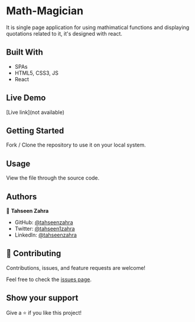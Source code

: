 # Math-Magician
It is single page application for using mathimatical functions and displaying quotations related to it, it's designed with react.

## Built With

- SPAs
- HTML5, CSS3, JS
- React

<!-- ## Project Name -->


<!-- ## Workflow screen

- Desktop View of home page

![screenshot]()

- Mobile view of About page

![screenshot]() -->


## Live Demo

[Live link](not available)

## Getting Started

Fork / Clone the repository to use it on your local system.

## Usage

View the file through the source code.

## Authors

👤 **Tahseen Zahra**

- GitHub: [@tahseenzahra](https://github.com/tahseenzahra)
- Twitter: [@tahseen1zahra](https://twitter.com/tahseen1zahra)
- LinkedIn: [@tahseenzahra](https://www.linkedin.com/in/tahseenzahra/)


## 🤝 Contributing

Contributions, issues, and feature requests are welcome!

Feel free to check the [issues page](https://github.com/tahseenzahra/Math-Magician/issues).

## Show your support

Give a ⭐️ if you like this project!